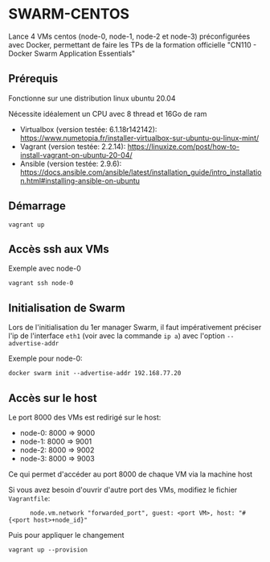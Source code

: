 # SWARM-CENTOS

Lance 4 VMs centos (node-0, node-1, node-2 et node-3) préconfigurées avec Docker, permettant de faire les TPs de la formation officielle "CN110 - Docker Swarm Application Essentials"

## Prérequis

Fonctionne sur une distribution linux ubuntu 20.04

Nécessite idéalement un CPU avec 8 thread et 16Go de ram

* Virtualbox (version testée: 6.1.18r142142): https://www.numetopia.fr/installer-virtualbox-sur-ubuntu-ou-linux-mint/
* Vagrant (version testée: 2.2.14): https://linuxize.com/post/how-to-install-vagrant-on-ubuntu-20-04/
* Ansible (version testée: 2.9.6): https://docs.ansible.com/ansible/latest/installation_guide/intro_installation.html#installing-ansible-on-ubuntu

## Démarrage

```
vagrant up
```

## Accès ssh aux VMs

Exemple avec node-0

```
vagrant ssh node-0
```

## Initialisation de Swarm

Lors de l'initialisation du 1er manager Swarm, il faut impérativement préciser l'ip de l'interface ```eth1``` (voir avec la commande ```ip a```) avec l'option ```--advertise-addr```

Exemple pour node-0:

```
docker swarm init --advertise-addr 192.168.77.20
```

## Accès sur le host

Le port 8000 des VMs est redirigé sur le host:

* node-0: 8000 => 9000
* node-1: 8000 => 9001
* node-2: 8000 => 9002
* node-3: 8000 => 9003

Ce qui permet d'accéder au port 8000 de chaque VM via la machine host


Si vous avez besoin d'ouvrir d'autre port des VMs, modifiez le fichier ```Vagrantfile```:

```
      node.vm.network "forwarded_port", guest: <port VM>, host: "#{<port host>+node_id}"
```

Puis pour appliquer le changement

```
vagrant up --provision
```